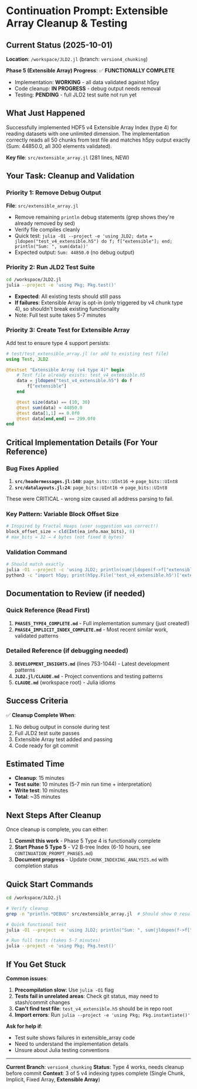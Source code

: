 # Continuation Prompt: Extensible Array Cleanup & Testing

## Current Status (2025-10-01)

**Location**: `/workspace/JLD2.jl` (branch: `version4_chunking`)

**Phase 5 (Extensible Array) Progress**: ✅ **FUNCTIONALLY COMPLETE**
- Implementation: **WORKING** - all data validated against h5py
- Code cleanup: **IN PROGRESS** - debug output needs removal
- Testing: **PENDING** - full JLD2 test suite not run yet

## What Just Happened

Successfully implemented HDF5 v4 Extensible Array Index (type 4) for reading datasets with one unlimited dimension. The implementation correctly reads all 50 chunks from test file and matches h5py output exactly (Sum: 44850.0, all 300 elements validated).

**Key file**: `src/extensible_array.jl` (281 lines, NEW)

## Your Task: Cleanup and Validation

### Priority 1: Remove Debug Output
**File**: `src/extensible_array.jl`
- Remove remaining `println` debug statements (grep shows they're already removed by sed)
- Verify file compiles cleanly
- Quick test: `julia -O1 --project -e 'using JLD2; data = jldopen("test_v4_extensible.h5") do f; f["extensible"]; end; println("Sum: ", sum(data))'`
- Expected output: `Sum: 44850.0` (no debug output)

### Priority 2: Run JLD2 Test Suite
```bash
cd /workspace/JLD2.jl
julia --project -e 'using Pkg; Pkg.test()'
```
- **Expected**: All existing tests should still pass
- **If failures**: Extensible Array is opt-in (only triggered by v4 chunk type 4), so shouldn't break existing functionality
- Note: Full test suite takes 5-7 minutes

### Priority 3: Create Test for Extensible Array
Add test to ensure type 4 support persists:
```julia
# test/test_extensible_array.jl (or add to existing test file)
using Test, JLD2

@testset "Extensible Array (v4 type 4)" begin
    # Test file already exists: test_v4_extensible.h5
    data = jldopen("test_v4_extensible.h5") do f
        f["extensible"]
    end

    @test size(data) == (10, 30)
    @test sum(data) ≈ 44850.0
    @test data[1,1] == 0.0f0
    @test data[end,end] == 299.0f0
end
```

## Critical Implementation Details (For Your Reference)

### Bug Fixes Applied
1. **`src/headermessages.jl:140`**: `page_bits::UInt16` → `page_bits::UInt8`
2. **`src/datalayouts.jl:24`**: `page_bits::UInt16` → `page_bits::UInt8`

These were CRITICAL - wrong size caused all address parsing to fail.

### Key Pattern: Variable Block Offset Size
```julia
# Inspired by Fractal Heaps (user suggestion was correct!)
block_offset_size = cld(Int(ea_info.max_bits), 8)
# max_bits = 32 → 4 bytes (not fixed 8 bytes)
```

### Validation Command
```bash
# Should match exactly
julia -O1 --project -c 'using JLD2; println(sum(jldopen(f->f["extensible"], "test_v4_extensible.h5")))'  # 44850.0
python3 -c "import h5py; print(h5py.File('test_v4_extensible.h5')['extensible'][:].sum())"              # 44850.0
```

## Documentation to Review (if needed)

### Quick Reference (Read First)
1. **`PHASE5_TYPE4_COMPLETE.md`** - Full implementation summary (just created!)
2. **`PHASE4_IMPLICIT_INDEX_COMPLETE.md`** - Most recent similar work, validated patterns

### Detailed Reference (if debugging needed)
3. **`DEVELOPMENT_INSIGHTS.md`** (lines 753-1044) - Latest development patterns
4. **`JLD2.jl/CLAUDE.md`** - Project conventions and testing patterns
5. **`CLAUDE.md`** (workspace root) - Julia idioms

## Success Criteria

✅ **Cleanup Complete When**:
1. No debug output in console during test
2. Full JLD2 test suite passes
3. Extensible Array test added and passing
4. Code ready for git commit

## Estimated Time

- **Cleanup**: 15 minutes
- **Test suite**: 10 minutes (5-7 min run time + interpretation)
- **Write test**: 10 minutes
- **Total**: ~35 minutes

## Next Steps After Cleanup

Once cleanup is complete, you can either:
1. **Commit this work** - Phase 5 Type 4 is functionally complete
2. **Start Phase 5 Type 5** - V2 B-tree Index (6-10 hours, see `CONTINUATION_PROMPT_PHASE5.md`)
3. **Document progress** - Update `CHUNK_INDEXING_ANALYSIS.md` with completion status

## Quick Start Commands

```bash
cd /workspace/JLD2.jl

# Verify cleanup
grep -n "println.*DEBUG" src/extensible_array.jl  # Should show 0 results

# Quick functional test
julia -O1 --project -e 'using JLD2; println("Sum: ", sum(jldopen(f->f["extensible"], "test_v4_extensible.h5")))'

# Run full tests (takes 5-7 minutes)
julia --project -e 'using Pkg; Pkg.test()'
```

## If You Get Stuck

**Common issues**:
1. **Precompilation slow**: Use `julia -O1` flag
2. **Tests fail in unrelated areas**: Check git status, may need to stash/commit changes
3. **Can't find test file**: `test_v4_extensible.h5` should be in repo root
4. **Import errors**: Run `julia --project -e 'using Pkg; Pkg.instantiate()'`

**Ask for help if**:
- Test suite shows failures in extensible_array code
- Need to understand the implementation details
- Unsure about Julia testing conventions

---

**Current Branch**: `version4_chunking`
**Status**: Type 4 works, needs cleanup before commit
**Context**: 3 of 5 v4 indexing types complete (Single Chunk, Implicit, Fixed Array, **Extensible Array**)
